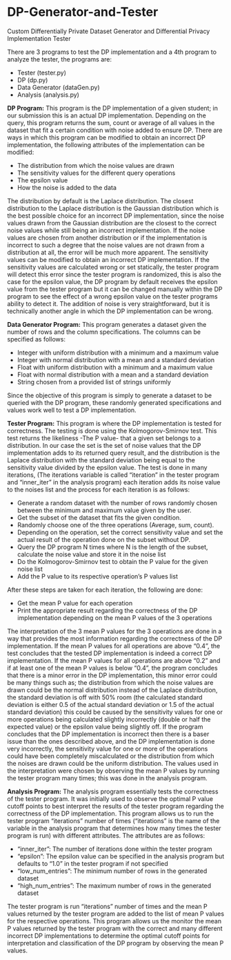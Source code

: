# DP-Generator-and-Tester
Custom Differentially Private Dataset Generator and Differential Privacy Implementation Tester

There are 3 programs to test the DP implementation and a 4th program to analyze the tester, the programs are:
* Tester (tester.py)
* DP (dp.py)
* Data Generator (dataGen.py)
* Analysis (analysis.py)

**DP Program:**
This program is the DP implementation of a given student; in our submission this is an actual DP implementation. Depending on the query, this program returns the sum, count or average of all values in the dataset that fit a certain condition with noise added to ensure DP. There are ways in which this program can be modified to obtain an incorrect DP implementation, the following attributes of the implementation can be modified:
* The distribution from which the noise values are drawn
* The sensitivity values for the different query operations
* The epsilon value
* How the noise is added to the data

The distribution by default is the Laplace distribution. The closest distribution to the Laplace distribution is the Gaussian distribution which is the best possible choice for an incorrect DP implementation, since the noise values drawn from the Gaussian distribution are the closest to the correct noise values while still being an incorrect implementation. If the noise values are chosen from another distribution or if the implementation is incorrect to such a degree that the noise values are not drawn from a distribution at all, the error will be much more apparent.
The sensitivity values can be modified to obtain an incorrect DP implementation. If the sensitivity values are calculated wrong or set statically, the tester program will detect this error since the tester program is randomized, this is also the case for the epsilon value, the DP program by default receives the epsilon value from the tester program but it can be changed manually within the DP program to see the effect of a wrong epsilon value on the tester programs ability to detect it.
The addition of noise is very straightforward, but it is technically another angle in which the DP implementation can be wrong.

**Data Generator Program:**
This program generates a dataset given the number of rows and the column specifications. The columns can be specified as follows:
* Integer with uniform distribution with a minimum and a maximum value
* Integer with normal distribution with a mean and a standard deviation
* Float with uniform distribution with a minimum and a maximum value
* Float with normal distribution with a mean and a standard deviation
* String chosen from a provided list of strings uniformly

Since the objective of this program is simply to generate a dataset to be queried with the DP program, these randomly generated specifications and values work well to test a DP implementation.

**Tester Program:**
This program is where the DP implementation is tested for correctness. The testing is done using the Kolmogorov-Smirnov test. This test returns the likeliness -The P value- that a given set belongs to a distribution. In our case the set is the set of noise values that the DP implementation adds to its returned query result, and the distribution is the Laplace distribution with the standard deviation being equal to the sensitivity value divided by the epsilon value. The test is done in many iterations, (The iterations variable is called “iteration” in the tester program and “inner_iter” in the analysis program) each iteration adds its noise value to the noises list and the process for each iteration is as follows:
* Generate a random dataset with the number of rows randomly chosen between the minimum and maximum value given by the user.
* Get the subset of the dataset that fits the given condition.
* Randomly choose one of the three operations (Average, sum, count).
* Depending on the operation, set the correct sensitivity value and set the actual result of the operation done on the subset without DP. 
* Query the DP program N times where N is the length of the subset, calculate the noise value and store it in the noise list
* Do the Kolmogorov-Smirnov test to obtain the P value for the given noise list
* Add the P value to its respective operation’s P values list

After these steps are taken for each iteration, the following are done:

* Get the mean P value for each operation
* Print the appropriate result regarding the correctness of the DP implementation depending on the mean P values of the 3 operations

The interpretation of the 3 mean P values for the 3 operations are done in a way that provides the most information regarding the correctness of the DP implementation. If the mean P values for all operations are above “0.4”, the test concludes that the tested DP implementation is indeed a correct DP implementation. If the mean P values for all operations are above “0.2” and if at least one of the mean P values is below “0.4”, the program concludes that there is a minor error in the DP implementation, this minor error could be many things such as; the distribution from which the noise values are drawn could be the normal distribution instead of the Laplace distribution, the standard deviation is off with 50% room (the calculated standard deviation is either 0.5 of the actual standard deviation or 1.5 of the actual standard deviation) this could be caused by the sensitivity values for one or more operations being calculated slightly incorrectly (double or half the expected value) or the epsilon value being slightly off. If the program concludes that the DP implementation is incorrect then there is a baser issue than the ones described above, and the DP implementation is done very incorrectly, the sensitivity value for one or more of the operations could have been completely miscalculated or the distribution from which the noises are drawn could be the uniform distribution. The values used in the interpretation were chosen by observing the mean P values by running the tester program many times; this was done in the analysis program.

**Analysis Program:**
The analysis program essentially tests the correctness of the tester program. It was initially used to observe the optimal P value cutoff points to best interpret the results of the tester program regarding the correctness of the DP implementation. This program allows us to run the tester program “iterations” number of times (“iterations” is the name of the variable in the analysis program that determines how many times the tester program is run) with different attributes. The attributes are as follows:
* “inner_iter”: The number of iterations done within the tester program
* “epsilon”: The epsilon value can be specified in the analysis program but defaults to “1.0” in the tester program if not specified
* “low_num_entries”: The minimum number of rows in the generated dataset
* “high_num_entries”: The maximum number of rows in the generated dataset
  
The tester program is run “iterations” number of times and the mean P values returned by the tester program are added to the list of mean P values for the respective operations.
This program allows us the monitor the mean P values returned by the tester program with the correct and many different incorrect DP implementations to determine the optimal cutoff points for interpretation and classification of the DP program by observing the mean P values. 
